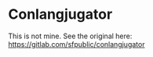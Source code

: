 # Conlangjugator

This is not mine. See the original here: https://gitlab.com/sfpublic/conlangjugator
